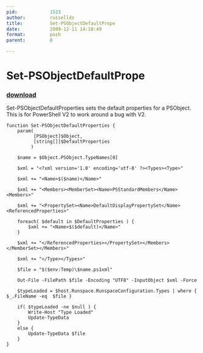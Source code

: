 ```yaml
---
pid:            1523
author:         russellds
title:          Set-PSObjectDefaultPrope
date:           2009-12-11 14:10:49
format:         posh
parent:         0

---
```


# Set-PSObjectDefaultPrope

### [download](Scripts\1523.ps1)

Set-PSObjectDefaultProperties sets the default properties for a PSObject. This is for PowerShell V2 to work around a bug with V2.		

```posh
function Set-PSObjectDefaultProperties {
    param(
          [PSObject]$Object,
          [string[]]$DefaultProperties
         )
    
    $name = $Object.PSObject.TypeNames[0]     
    
    $xml = "<?xml version='1.0' encoding='utf-8' ?><Types><Type>"
    
    $xml += "<Name>$($name)</Name>"
    
    $xml += "<Members><MemberSet><Name>PSStandardMembers</Name><Members>"
    
    $xml += "<PropertySet><Name>DefaultDisplayPropertySet</Name><ReferencedProperties>"
    
    foreach( $default in $DefaultProperties ) {
        $xml += "<Name>$($default)</Name>"
    }
    
    $xml += "</ReferencedProperties></PropertySet></Members></MemberSet></Members>"

	$xml += "</Type></Types>"
    
    $file = "$($env:Temp)\$name.ps1xml"
    
    Out-File -FilePath $file -Encoding "UTF8" -InputObject $xml -Force
    
    $typeLoaded = $host.Runspace.RunspaceConfiguration.Types | where { $_.FileName -eq  $file }
    
    if( $typeLoaded -ne $null ) {
        Write-Host "Type Loaded"
        Update-TypeData
    }
    else {
        Update-TypeData $file
    }
}

```

